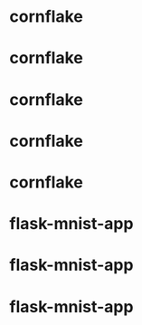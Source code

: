 # cornflake
# cornflake
# cornflake
# cornflake
# cornflake
# flask-mnist-app
# flask-mnist-app
# flask-mnist-app
